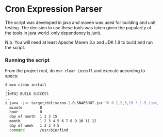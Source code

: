 # Cron Expression Parser



The script was developed in java and maven was used for building and unit testing.
The decision to use these tools was taken given the popularity of the tools in java world. 
only dependency is junit. 

N.b. You will need at least Apache Maven 3.x and JDK 1.8 to build and run the script. 

### Running the script
From the project root, do `mvn clean install` and execute according to specs:
```bash
$ mvn clean install
..
[INFO] BUILD SUCCESS
..
$ java -jar target/deliveroo-1.0-SNAPSHOT.jar "0 0 1,2,3,15 * 1-5 /usr/bin/find"
  minute        0
  hour          0
  day of month  1 2 3 15
  month         1 2 3 4 5 6 7 8 9 10 11 12
  day of week   1 2 3 4 5
  command       /usr/bin/find
```


